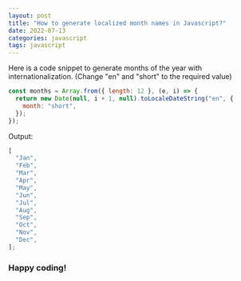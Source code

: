 ```yaml
---
layout: post
title: "How to generate localized month names in Javascript?"
date: 2022-07-13
categories: javascript
tags: javascript
---
```


Here is a code snippet to generate months of the year with internationalization. (Change "en" and "short" to the required value)

```javascript
const months = Array.from({ length: 12 }, (e, i) => {
  return new Date(null, i + 1, null).toLocaleDateString("en", {
    month: "short",
  });
});
```

Output:

```javascript
[
  "Jan",
  "Feb",
  "Mar",
  "Apr",
  "May",
  "Jun",
  "Jul",
  "Aug",
  "Sep",
  "Oct",
  "Nov",
  "Dec",
];
```

### Happy coding!